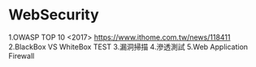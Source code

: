 # WebSecurity

1.OWASP TOP 10 <2017>
https://www.ithome.com.tw/news/118411
2.BlackBox VS WhiteBox TEST
3.漏洞掃描
4.滲透測試
5.Web Application Firewall
